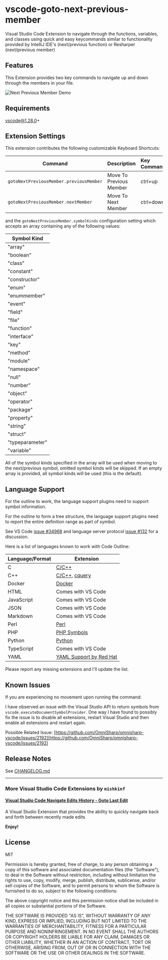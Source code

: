 # vscode-goto-next-previous-member

Visual Studio Code Extension to navigate through the functions, variables, and classes using quick and easy keycommands similar to functionality provided by IntelliJ IDE's (next/previous function) or Resharper (next/previous member)

## Features

This Extension provides two key commands to navigate up and down through the members in your file.

![Next Previous Member Demo](https://github.com/mishkinf/vscode-goto-next-previous-member/raw/master/demo.gif)

## Requirements

vscode@1.28.0+

## Extension Settings

This extension contributes the following customizable Keyboard Shortcuts:

| Command                                      | Description               | Key Command |
| -------------------------------------------- |:------------------------- | :-----------|
| `gotoNextPreviousMember.previousMember`      | Move To Previous Member   | ctrl+up     |
| `gotoNextPreviousMember.nextMember`          | Move To Next Member       | ctrl+down   |

and the `gotoNextPreviousMember.symbolKinds` configuration setting which accepts an array containing any of the following values:

| Symbol Kind     |
| --------------- |
| "array"         |
| "boolean"       |
| "class"         |
| "constant"      |
| "constructor"   |
| "enum"          |
| "enummember"    |
| "event"         |
| "field"         |
| "file"          |
| "function"      |
| "interface"     |
| "key"           |
| "method"        |
| "module"        |
| "namespace"     |
| "null"          |
| "number"        |
| "object"        |
| "operator"      |
| "package"       |
| "property"      |
| "string"        |
| "struct"        |
| "typeparameter" |
| "variable"      |

All of the symbol kinds specified in the array will be used when moving to the next/previous symbol, omitted symbol kinds will be skipped. If an empty array is provided, all symbol kinds will be used (this is the default).

## Language Support

For the outline to work, the language support plugins need to support symbol information.

For the outline to form a tree structure, the language support plugins need to report the entire definition range as part of symbol.

See VS Code [issue #34968](https://github.com/Microsoft/vscode/issues/34968) and language server protocol [issue #132](https://github.com/Microsoft/language-server-protocol/issues/132) for a discussion.

Here is a list of languages known to work with Code Outline:

| Language/Format | Extension |
| --- | --- |
| C | [C/C++](https://marketplace.visualstudio.com/items?itemName=ms-vscode.cpptools) |
| C++ | [C/C++](https://marketplace.visualstudio.com/items?itemName=ms-vscode.cpptools), [cquery](https://github.com/cquery-project/vscode-cquery) |
| Docker | [Docker](https://marketplace.visualstudio.com/items?itemName=PeterJausovec.vscode-docker) |
| HTML | Comes with VS Code |
| JavaScript | Comes with VS Code |
| JSON | Comes with VS Code |
| Markdown | Comes with VS Code |
| Perl | [Perl](https://marketplace.visualstudio.com/items?itemName=henriiik.vscode-perl) |
| PHP | [PHP Symbols](https://marketplace.visualstudio.com/items?itemName=linyang95.php-symbols) |
| Python | [Python](https://marketplace.visualstudio.com/items?itemName=ms-python.python) |
| TypeScript | Comes with VS Code |
| YAML | [YAML Support by Red Hat](https://marketplace.visualstudio.com/items?itemName=redhat.vscode-yaml) |

Please report any missing extensions and I'll update the list.

## Known Issues

If you are experiencing no movement upon running the command:

I have observed an issue with the Visual Studio API to return symbols from `vscode.executeDocumentSymbolProvider`. One way I have found to possibly fix the issue is to disable all extensions, restart Visual Studio and then enable all extensions and restart again.

Possible Related Issue:
[https://github.com/OmniSharp/omnisharp-vscode/issues/2192](https://github.com/OmniSharp/omnisharp-vscode/issues/2192)

## Release Notes

See [CHANGELOG.md](https://github.com/mishkinf/vscode-goto-next-previous-member/blob/master/CHANGELOG.md)

---------------------------------------------------------------------------------------

### More Visual Studio Code Extensions by `mishkinf`

#### [Visual Studio Code Navigate Edits History - Goto Last Edit](https://github.com/mishkinf/vscode-edits-history)

  A Visual Studio Extension that provides the ability to quickly navigate back and forth between recently made edits

**Enjoy!**

## License

MIT

Permission is hereby granted, free of charge, to any person obtaining a copy of this software and associated documentation files (the "Software"), to deal in the Software without restriction, including without limitation the rights to use, copy, modify, merge, publish, distribute, sublicense, and/or sell copies of the Software, and to permit persons to whom the Software is furnished to do so, subject to the following conditions:

The above copyright notice and this permission notice shall be included in all copies or substantial portions of the Software.

THE SOFTWARE IS PROVIDED "AS IS", WITHOUT WARRANTY OF ANY KIND, EXPRESS OR IMPLIED, INCLUDING BUT NOT LIMITED TO THE WARRANTIES OF MERCHANTABILITY, FITNESS FOR A PARTICULAR PURPOSE AND NONINFRINGEMENT. IN NO EVENT SHALL THE AUTHORS OR COPYRIGHT HOLDERS BE LIABLE FOR ANY CLAIM, DAMAGES OR OTHER LIABILITY, WHETHER IN AN ACTION OF CONTRACT, TORT OR OTHERWISE, ARISING FROM, OUT OF OR IN CONNECTION WITH THE SOFTWARE OR THE USE OR OTHER DEALINGS IN THE SOFTWARE.
